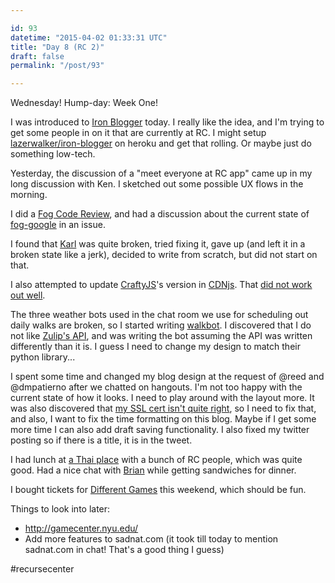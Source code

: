 ```yaml
---

id: 93
datetime: "2015-04-02 01:33:31 UTC"
title: "Day 8 (RC 2)"
draft: false
permalink: "/post/93"

---
```


Wednesday! Hump-day: Week One!

I was introduced to [Iron Blogger](http://blog.lazerwalker.com/blog/2013/12/24/one-post-a-week-running-an-iron-blogger-challenge/) today. I really like the idea, and I'm trying to get some people in on it that are currently at RC. I might setup [lazerwalker/iron-blogger](https://github.com/lazerwalker/iron-blogger) on heroku and get that rolling. Or maybe just do something low-tech.

Yesterday, the discussion of a "meet everyone at RC app" came up in my long discussion with Ken. I sketched out some possible UX flows in the morning.

I did a [Fog Code Review](https://github.com/fog/fog/pull/3511), and had a discussion about the current state of [fog-google](https://github.com/fog/fog-google) in an issue.

I found that [Karl](http://icco.github.io/karl) was quite broken, tried fixing it, gave up (and left it in a broken state like a jerk), decided to write from scratch, but did not start on that.

I also attempted to update [CraftyJS](http://craftyjs.com/)'s version in [CDNjs](https://cdnjs.com/). That [did not work out well](https://github.com/cdnjs/cdnjs/pull/4511).

The three weather bots used in the chat room we use for scheduling out daily walks are broken, so I started writing [walkbot](https://walk-bot.herokuapp.com/). I discovered that I do not like [Zulip's API](https://zulip.com/api/endpoints/), and was writing the bot assuming the API was written differently than it is. I guess I need to change my design to match their python library...

I spent some time and changed my blog design at the request of @reed and @dmpatierno after we chatted on hangouts. I'm not too happy with the current state of how it looks. I need to play around with the layout more. It was also discovered that [my SSL cert isn't quite right](https://www.ssllabs.com/ssltest/analyze.html?d=writing.natwelch.com), so I need to fix that, and also, I want to fix the time formatting on this blog. Maybe if I get some more time I can also add draft saving functionality. I also fixed my twitter posting so if there is a title, it is in the tweet.

I had lunch at [a Thai place](https://foursquare.com/v/lan-larb-soho/541c6624498e9ab32651d2ec) with a bunch of RC people, which was quite good. Had a nice chat with [Brian](https://twitter.com/bglusman) while getting sandwiches for dinner.

I bought tickets for [Different Games](http://www.2015.differentgames.org/) this weekend, which should be fun.

Things to look into later:

 - http://gamecenter.nyu.edu/
 - Add more features to sadnat.com (it took till today to mention sadnat.com in chat! That's a good thing I guess)

#recursecenter

